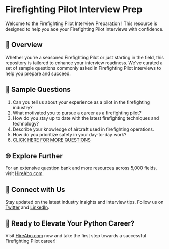 # Firefighting Pilot Interview Prep

Welcome to the Firefighting Pilot Interview Preparation ! This resource is designed to help you ace your Firefighting Pilot interviews with confidence.

## 🚀 Overview

Whether you're a seasoned Firefighting Pilot or just starting in the field, this repository is tailored to enhance your interview readiness. We've curated a set of sample questions commonly asked in Firefighting Pilot interviews to help you prepare and succeed.

## 📝 Sample Questions

1. Can you tell us about your experience as a pilot in the firefighting industry?
2. What motivated you to pursue a career as a firefighting pilot?
3. How do you stay up to date with the latest firefighting techniques and technology?
4. Describe your knowledge of aircraft used in firefighting operations.
5. How do you prioritize safety in your day-to-day work?
6. [CLICK HERE FOR MORE QUESTIONS](https://hireabo.com/job/14_0_15/Firefighting%20Pilot)

## 🌐 Explore Further

For an extensive question bank and more resources across 5,000 fields, visit [HireAbo.com](https://www.hireabo.com).

## 📱 Connect with Us

Stay updated on the latest industry insights and interview tips. Follow us on [Twitter](https://twitter.com/hireabo) and [LinkedIn](https://www.linkedin.com/in/hire-abo-3609972a8/).

## 🚀 Ready to Elevate Your Python Career?

Visit [HireAbo.com](https://www.hireabo.com) now and take the first step towards a successful Firefighting Pilot career!